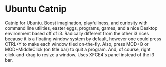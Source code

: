 # Ubuntu Catnip
Catnip for Ubuntu. Boost imagination, playfullness, and curiosity with command line utilities, easter eggs, programs, games, and a nice Desktop environment based off of i3. Radically different from the other i3 rices because it is a floating window system by default, however one could press CTRL+Y to make each window tiled on-the-fly. Also, press MOD+Q or MOD+MiddleClick (on title bar) to quit a program. And, of course, right click-and-drag to resize a window. Uses XFCE4's panel instead of the i3 bar.
